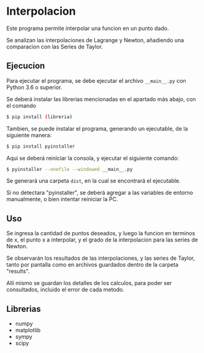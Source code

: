 # Interpolacion

Este programa permite interpolar una funcion en un punto dado.

Se analizan las interpolaciones de Lagrange y Newton, añadiendo una comparacion con las Series de Taylor.

## Ejecucion

Para ejecutar el programa, se debe ejecutar el archivo `__main__.py` con Python 3.6 o superior.

Se deberá instalar las librerias mencionadas en el apartado más abajo, con el comando

```bash
$ pip install (libreria)
```

Tambien, se puede instalar el programa, generando un ejecutable, de la siguiente manera:

```bash
$ pip install pyinstaller
```

Aqui se deberá reiniciar la consola, y ejecutar el siguiente comando:

```bash
$ pyinstaller --onefile --windowed __main__.py
```

Se generará una carpeta `dist`, en la cual se encontrará el ejecutable.

Si no detectara "pyinstaller", se deberá agregar a las variables de entorno manualmente, o bien intentar reiniciar la PC.

## Uso

Se ingresa la cantidad de puntos deseados, y luego la funcion en terminos de x, el punto x a interpolar, y el grado de la interpolacion para las series de Newton.

Se observarán los resultados de las interpolaciones, y las series de Taylor, tanto por pantalla como en archivos guardados dentro de la carpeta "results".

Allí mismo se guardan los detalles de los calculos, para poder ser consultados, incluido el error de cada metodo.

## Librerias

- numpy
- matplotlib
- sympy
- scipy

